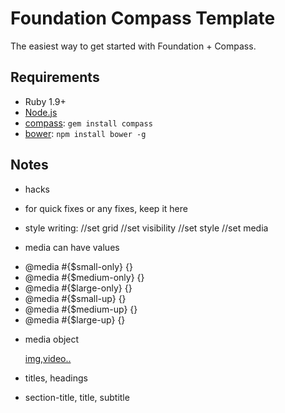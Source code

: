 # Foundation Compass Template

The easiest way to get started with Foundation + Compass.

## Requirements

  * Ruby 1.9+
  * [Node.js](http://nodejs.org)
  * [compass](http://compass-style.org/): `gem install compass`
  * [bower](http://bower.io): `npm install bower -g`

## Notes

* hacks
- for quick fixes or any fixes, keep it here

* style writing:
  //set grid
 //set visibility
 //set style
 //set media 

* media can have values
- @media #{$small-only} {}
- @media #{$medium-only} {}
- @media #{$large-only} {}
- @media #{$small-up} {}
- @media #{$medium-up} {}
- @media #{$large-up} {}

* media object 
  <article class="media-small review">
    <div class="media-small__item"> <a href="#">img,video..</a> </div>
       <div class="media-small__body "></div>
  </article>

* titles, headings
- section-title, title, subtitle








